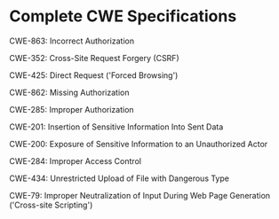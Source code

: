 

# Complete CWE Specifications

CWE-863: Incorrect Authorization

CWE-352: Cross-Site Request Forgery (CSRF)

CWE-425: Direct Request ('Forced Browsing')

CWE-862: Missing Authorization

CWE-285: Improper Authorization

CWE-201: Insertion of Sensitive Information Into Sent Data

CWE-200: Exposure of Sensitive Information to an Unauthorized Actor

CWE-284: Improper Access Control

CWE-434: Unrestricted Upload of File with Dangerous Type

CWE-79: Improper Neutralization of Input During Web Page Generation ('Cross-site Scripting')